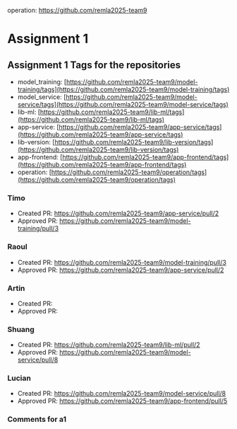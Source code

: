 operation: https://github.com/remla2025-team9
# Assignment 1
## Assignment 1 Tags for the repositories
- model_training: [https://github.com/remla2025-team9/model-training/tags](https://github.com/remla2025-team9/model-training/tags)
- model_service: [https://github.com/remla2025-team9/model-service/tags](https://github.com/remla2025-team9/model-service/tags)
- lib-ml: [https://github.com/remla2025-team9/lib-ml/tags](https://github.com/remla2025-team9/lib-ml/tags)
- app-service: [https://github.com/remla2025-team9/app-service/tags](https://github.com/remla2025-team9/app-service/tags)
- lib-version: [https://github.com/remla2025-team9/lib-version/tags](https://github.com/remla2025-team9/lib-version/tags)
- app-frontend: [https://github.com/remla2025-team9/app-frontend/tags](https://github.com/remla2025-team9/app-frontend/tags)
- operation: [https://github.com/remla2025-team9/operation/tags](https://github.com/remla2025-team9/operation/tags)

### Timo
- Created PR: https://github.com/remla2025-team9/app-service/pull/2
- Approved PR: https://github.com/remla2025-team9/model-training/pull/3 

### Raoul
- Created PR: https://github.com/remla2025-team9/model-training/pull/3
- Approved PR: https://github.com/remla2025-team9/app-service/pull/2

### Artin
- Created PR:
- Approved PR:

### Shuang
- Created PR: https://github.com/remla2025-team9/lib-ml/pull/2
- Approved PR:  https://github.com/remla2025-team9/model-service/pull/8
  
### Lucian
- Created PR: https://github.com/remla2025-team9/model-service/pull/8
- Approved PR: https://github.com/remla2025-team9/app-frontend/pull/5

### Comments for a1
<!-- Insert any comments regarding the assignments (e.g. what we didn't implemenet yet, if there are any bugs) here -->

